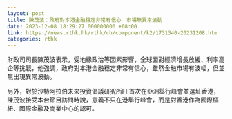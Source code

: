 ```yaml
---
layout: post
title: 陳茂波：政府對本港金融穩定非常有信心　市場無異常波動
date: 2023-12-08 18:29:27.000000000 +08:00
link: https://news.rthk.hk/rthk/ch/component/k2/1731340-20231208.htm
categories: rthk
---
```


財政司司長陳茂波表示，受地緣政治等因素影響，全球面對經濟增長放緩、利率高企等挑戰，他強調，政府對本港金融穩定非常有信心，雖然金融市場有波幅，但並無出現異常波動。

另外，對於沙特阿拉伯未來投資倡議研究所FII首次在亞洲舉行峰會並選址香港，陳茂波接受本台節目訪問時說，意義不只在港舉行峰會，而是對香港作為國際樞紐、國際金融及商業中心的認可。
